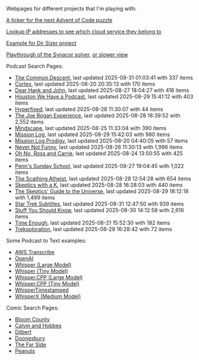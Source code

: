 Webpages for different projects that I'm playing with:

[A ticker for the next Advent of Code puzzle](https://seligman.github.io/aoc_ticker.html)

[Lookup IP addresses to see which cloud service they belong to](https://seligman.github.io/cloud-ips/index.html)

[Example for Dir Sizer project](https://seligman.github.io/dir_sizer/cost_example.html)

[Playthrough of the Synacor solver](https://seligman.github.io/synacor/run_script_speed.html), [or slower view](https://seligman.github.io/synacor/run_script.html)

Podcast Search Pages:
<!-- Podcasts Start -->
* [The Common Descent](https://seligman.github.io/podcasts/common_descent/common_descent.html), last updated 2025-08-31 01:03:41 with 337 items
* [Cortex](https://seligman.github.io/podcasts/cortex_pod/cortex_pod.html), last updated 2025-08-20 20:35:13 with 170 items
* [Dear Hank and John](https://seligman.github.io/podcasts/hank_and_john/hank_and_john.html), last updated 2025-08-27 18:04:27 with 416 items
* [Houston We Have a Podcast](https://seligman.github.io/podcasts/houston_we_have_a_podcast/houston_we_have_a_podcast.html), last updated 2025-08-29 15:41:12 with 403 items
* [Hyperfixed](https://seligman.github.io/podcasts/hyperfixed/hyperfixed.html), last updated 2025-08-28 11:30:07 with 44 items
* [The Joe Rogan Experience](https://seligman.github.io/podcasts/jre/jre.html), last updated 2025-08-28 18:39:52 with 2,552 items
* [Mindscape](https://seligman.github.io/podcasts/mindscape/mindscape.html), last updated 2025-08-25 11:33:04 with 390 items
* [Mission Log](https://seligman.github.io/podcasts/mission_log/mission_log.html), last updated 2025-08-29 15:42:03 with 980 items
* [Mission Log Prodigy](https://seligman.github.io/podcasts/ml_prodigy/ml_prodigy.html), last updated 2025-08-20 04:40:05 with 57 items
* [Never Not Funny](https://seligman.github.io/podcasts/nevernotfunny/nevernotfunny.html), last updated 2025-08-28 11:30:13 with 1,996 items
* [Oh No, Ross and Carrie](https://seligman.github.io/podcasts/oh_no/oh_no.html), last updated 2025-08-24 13:50:55 with 425 items
* [Penn's Sunday School](https://seligman.github.io/podcasts/penn_sunday_school/penn_sunday_school.html), last updated 2025-08-27 19:04:45 with 1,022 items
* [The Scathing Atheist](https://seligman.github.io/podcasts/scathing/scathing.html), last updated 2025-08-28 12:54:28 with 654 items
* [Skeptics with a K](https://seligman.github.io/podcasts/swak/swak.html), last updated 2025-08-28 16:28:03 with 440 items
* [The Skeptics' Guide to the Universe](https://seligman.github.io/podcasts/sgu/sgu.html), last updated 2025-08-29 18:12:18 with 1,499 items
* [Star Trek Subtitles](https://seligman.github.io/star_trek_subtitles/star_trek_subtitles.html), last updated 2025-08-31 12:47:50 with 939 items
* [Stuff You Should Know](https://seligman.github.io/podcasts/stuff_know/stuff_know.html), last updated 2025-08-30 14:12:58 with 2,616 items
* [Time Enough](https://seligman.github.io/podcasts/time_enough/time_enough.html), last updated 2025-08-21 15:52:30 with 182 items
* [Treksploration](https://seligman.github.io/podcasts/treksploration/treksploration.html), last updated 2025-08-28 16:28:42 with 72 items
<!-- Podcasts End -->

Some Podcast to Text examples:
* [AWS Transcribe](https://seligman.github.io/podcast_to_text/Example-Results-AWS-Transcribe.html)
* [OpenAI](https://seligman.github.io/podcast_to_text/Example-Results-OpenAI.html)
* [Whisper (Large Model)](https://seligman.github.io/podcast_to_text/Example-Results-Whisper-Large.html)
* [Whisper (Tiny Model)](https://seligman.github.io/podcast_to_text/Example-Results-Whisper-Tiny.html)
* [Whisper.CPP (Large Model)](https://seligman.github.io/podcast_to_text/Example-Results-Whisper_CPP-Large.html)
* [Whisper.CPP (Tiny Model)](https://seligman.github.io/podcast_to_text/Example-Results-Whisper_CPP-Tiny.html)
* [WhisperTimestamped](https://seligman.github.io/podcast_to_text/Example-Results-WhisperTimestamped-Medium.html)
* [WhisperX (Medium Model)](https://seligman.github.io/podcast_to_text/Example-Results-WhisperX-Medium.html)

Comic Search Pages:
* [Bloom County](https://seligman.github.io/comics/bloom_county.html)
* [Calvin and Hobbes](https://seligman.github.io/comics/calvin_and_hobbes.html)
* [Dilbert](https://seligman.github.io/comics/dilbert.html)
* [Doonesbury](https://seligman.github.io/comics/doonesbury.html)
* [The Far Side](https://seligman.github.io/comics/far_side.html)
* [Peanuts](https://seligman.github.io/comics/peanuts.html)
